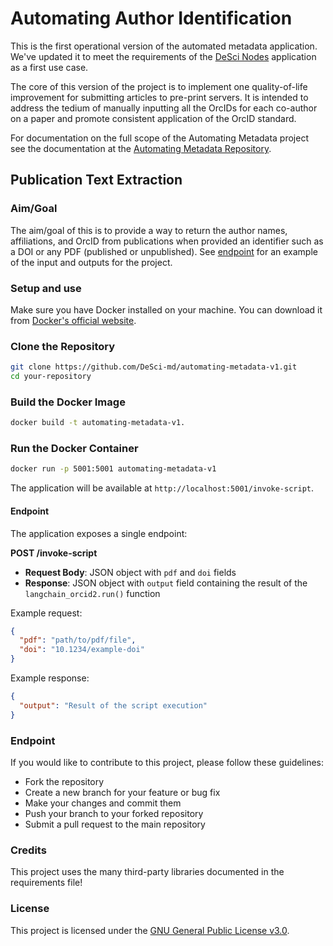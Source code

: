# Automating Author Identification

This is the first operational version of the automated metadata application. We've updated it to meet the requirements of the [DeSci Nodes](nodes.desci.com) application as a first use case. 

The core of this version of the project is to implement one quality-of-life improvement for submitting articles to pre-print servers. It is intended to address the tedium of manually inputting all the OrcIDs for each co-author on a paper and promote consistent application of the OrcID standard.

For documentation on the full scope of the Automating Metadata project see the documentation at the [Automating Metadata Repository](https://github.com/DeSci-md/automating-metadata). 

## Publication Text Extraction
### Aim/Goal
The aim/goal of this is to provide a way to return the author names, affiliations, and OrcID from publications when provided an identifier such as a DOI or any PDF (published or unpublished). See [endpoint](#endpoint) for an example of the input and outputs for the project. 

### Setup and use

Make sure you have Docker installed on your machine. You can download it from [Docker's official website](https://www.docker.com/get-started).

### Clone the Repository

```bash
git clone https://github.com/DeSci-md/automating-metadata-v1.git
cd your-repository
```

### Build the Docker Image

```bash
docker build -t automating-metadata-v1.
```

### Run the Docker Container

```bash
docker run -p 5001:5001 automating-metadata-v1
```

The application will be available at `http://localhost:5001/invoke-script`.

#### Endpoint

The application exposes a single endpoint:

**POST /invoke-script**
- **Request Body**: JSON object with `pdf` and `doi` fields
- **Response**: JSON object with `output` field containing the result of the `langchain_orcid2.run()` function

Example request:
```json
{
  "pdf": "path/to/pdf/file",
  "doi": "10.1234/example-doi"
}
```

Example response:
```json
{
  "output": "Result of the script execution"
}
```

### Endpoint
If you would like to contribute to this project, please follow these guidelines:
- Fork the repository
- Create a new branch for your feature or bug fix
- Make your changes and commit them
- Push your branch to your forked repository
- Submit a pull request to the main repository

### Credits

This project uses the many third-party libraries documented in the requirements file!

### License
This project is licensed under the [GNU General Public License v3.0](https://www.gnu.org/licenses/gpl-3.0.en.html).

